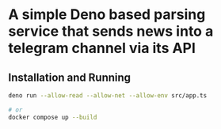 # A simple Deno based parsing service that sends news into a telegram channel via its API

## Installation and Running
```bash
deno run --allow-read --allow-net --allow-env src/app.ts

# or
docker compose up --build
```
